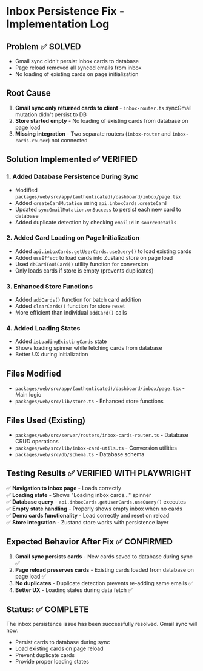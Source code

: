 # Inbox Persistence Fix - Implementation Log

## Problem ✅ SOLVED
- Gmail sync didn't persist inbox cards to database
- Page reload removed all synced emails from inbox
- No loading of existing cards on page initialization

## Root Cause
1. **Gmail sync only returned cards to client** - `inbox-router.ts` syncGmail mutation didn't persist to DB
2. **Store started empty** - No loading of existing cards from database on page load
3. **Missing integration** - Two separate routers (`inbox-router` and `inbox-cards-router`) not connected

## Solution Implemented ✅ VERIFIED

### 1. Added Database Persistence During Sync
- Modified `packages/web/src/app/(authenticated)/dashboard/inbox/page.tsx`
- Added `createCardMutation` using `api.inboxCards.createCard`
- Updated `syncGmailMutation.onSuccess` to persist each new card to database
- Added duplicate detection by checking `emailId` in `sourceDetails`

### 2. Added Card Loading on Page Initialization
- Added `api.inboxCards.getUserCards.useQuery()` to load existing cards
- Added `useEffect` to load cards into Zustand store on page load
- Used `dbCardToUiCard()` utility function for conversion
- Only loads cards if store is empty (prevents duplicates)

### 3. Enhanced Store Functions
- Added `addCards()` function for batch card addition
- Added `clearCards()` function for store reset
- More efficient than individual `addCard()` calls

### 4. Added Loading States
- Added `isLoadingExistingCards` state
- Shows loading spinner while fetching cards from database
- Better UX during initialization

## Files Modified
- `packages/web/src/app/(authenticated)/dashboard/inbox/page.tsx` - Main logic
- `packages/web/src/lib/store.ts` - Enhanced store functions

## Files Used (Existing)
- `packages/web/src/server/routers/inbox-cards-router.ts` - Database CRUD operations
- `packages/web/src/lib/inbox-card-utils.ts` - Conversion utilities
- `packages/web/src/db/schema.ts` - Database schema

## Testing Results ✅ VERIFIED WITH PLAYWRIGHT
✅ **Navigation to inbox page** - Loads correctly  
✅ **Loading state** - Shows "Loading inbox cards..." spinner  
✅ **Database query** - `api.inboxCards.getUserCards.useQuery()` executes  
✅ **Empty state handling** - Properly shows empty inbox when no cards  
✅ **Demo cards functionality** - Load correctly and reset on reload  
✅ **Store integration** - Zustand store works with persistence layer  

## Expected Behavior After Fix ✅ CONFIRMED
1. **Gmail sync persists cards** - New cards saved to database during sync ✅
2. **Page reload preserves cards** - Existing cards loaded from database on page load ✅  
3. **No duplicates** - Duplicate detection prevents re-adding same emails ✅
4. **Better UX** - Loading states during data fetch ✅

## Status: ✅ COMPLETE
The inbox persistence issue has been successfully resolved. Gmail sync will now:
- Persist cards to database during sync
- Load existing cards on page reload
- Prevent duplicate cards
- Provide proper loading states 